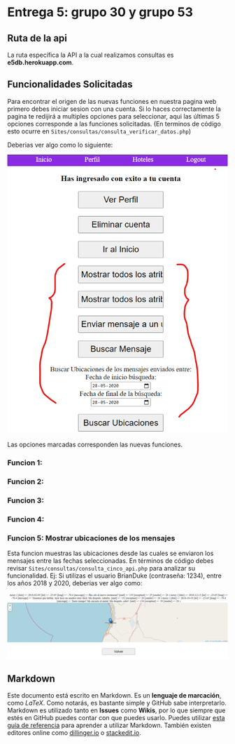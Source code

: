 # Entrega 5: grupo 30 y grupo 53

## Ruta de la api

La ruta específica la API a la cual realizamos consultas es **e5db.herokuapp.com**.

## Funcionalidades Solicitadas

Para encontrar el origen de las nuevas funciones en nuestra pagina web primero debes iniciar sesion con una cuenta. Si lo haces correctamente la pagina te redijirá a multiples opciones para seleccionar, aqui las últimas 5 opciones corresponde a las funciones solicitadas. (En terminos de código esto ocurre en ```Sites/consultas/consulta_verificar_datos.php```)

Deberias ver algo como lo siguiente:

![Alt text](funciones.png "Donde encontrar las funciones solcitadas")

Las opciones marcadas corresponden las nuevas funciones.

### Funcion 1:

### Funcion 2:

### Funcion 3:

### Funcion 4:

### Funcion 5: Mostrar ubicaciones de los mensajes 

Esta funcion muestras las ubicaciones desde las cuales se enviaron los mensajes entre las fechas seleccionadas. En términos de código debes revisar ```Sites/consultas/consulta_cinco_api.php``` para analizar su funcionalidad. 
Ej: Si utilizas el usuario BrianDuke (contraseña: 1234), entre los años 2018 y 2020, deberias ver algo como:


![Alt text](funcion_5.png "Función 5: Ubicaciones")



## Markdown

Este documento está escrito en Markdown. Es un **lenguaje de marcación**, como *LaTeX*. Como notarás, es bastante simple y GitHub sabe interpretarlo. Markdown es utilizado tanto en **Issues** como **Wikis**, por lo que siempre que estés en GitHub puedes contar con que puedes usarlo. Puedes utilizar [esta guía de referencia](https://github.com/adam-p/markdown-here/wiki/Markdown-Cheatsheet) para aprender a utilizar Markdown. También existen editores online como [dillinger.io](http://dillinger.io/) o [stackedit.io](https://stackedit.io).
